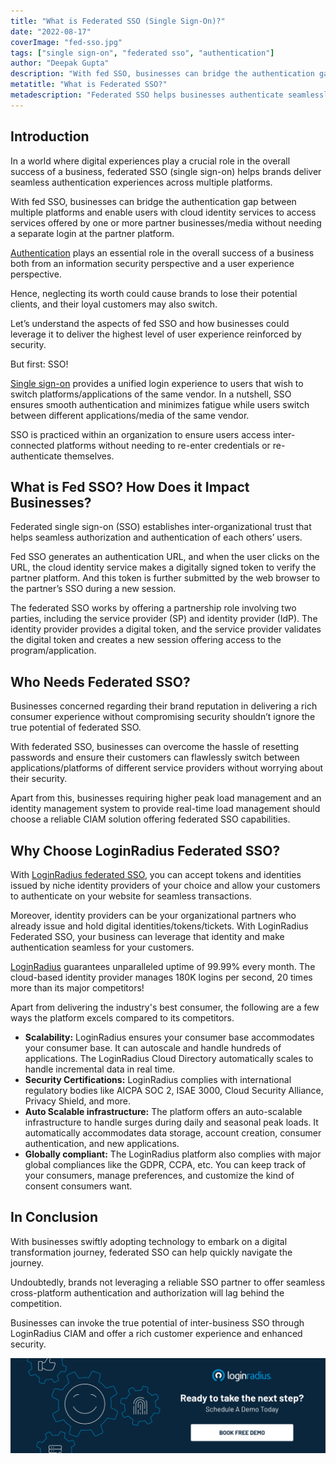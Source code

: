 ```yaml
---
title: "What is Federated SSO (Single Sign-On)?"
date: "2022-08-17"
coverImage: "fed-sso.jpg"
tags: ["single sign-on", "federated sso", "authentication"]
author: "Deepak Gupta"
description: "With fed SSO, businesses can bridge the authentication gap between multiple platforms and enable users to access services without needing a separate login at the partner platform. This blog explains fed SSO and how businesses should leverage it."
metatitle: "What is Federated SSO?"
metadescription: "Federated SSO helps businesses authenticate seamlessly between multiple platforms without hassle. Read on to know more."
---
```


## Introduction 

In a world where digital experiences play a crucial role in the overall success of a business, federated SSO (single sign-on) helps brands deliver seamless authentication experiences across multiple platforms.  

With fed SSO, businesses can bridge the authentication gap between multiple platforms and enable users with cloud identity services to access services offered by one or more partner businesses/media without needing a separate login at the partner platform. 

[Authentication](https://www.loginradius.com/blog/identity/what-is-authentication/) plays an essential role in the overall success of a business both from an information security perspective and a user experience perspective. 

Hence, neglecting its worth could cause brands to lose their potential clients, and their loyal customers may also switch. 

Let’s understand the aspects of fed SSO and how businesses could leverage it to deliver the highest level of user experience reinforced by security. 

But first: SSO!

[Single sign-on](https://www.loginradius.com/single-sign-on/) provides a unified login experience to users that wish to switch platforms/applications of the same vendor. In a nutshell, SSO ensures smooth authentication and minimizes fatigue while users switch between different applications/media of the same vendor.                                                                                                    

SSO is practiced within an organization to ensure users access inter-connected platforms without needing to re-enter credentials or re-authenticate themselves. 


## What is Fed SSO? How Does it Impact Businesses? 

Federated single sign-on (SSO) establishes inter-organizational trust that helps seamless authorization and authentication of each others’ users. 

Fed SSO generates an authentication URL, and when the user clicks on the URL, the cloud identity service makes a digitally signed token to verify the partner platform. And this token is further submitted by the web browser to the partner’s SSO during a new session. 

The federated SSO works by offering a partnership role involving two parties, including the service provider (SP) and identity provider (IdP). The identity provider provides a digital token, and the service provider validates the digital token and creates a new session offering access to the program/application. 


## Who Needs Federated SSO? 

Businesses concerned regarding their brand reputation in delivering a rich consumer experience without compromising security shouldn’t ignore the true potential of federated SSO. 

With federated SSO, businesses can overcome the hassle of resetting passwords and ensure their customers can flawlessly switch between applications/platforms of different service providers without worrying about their security. 

Apart from this, businesses requiring higher peak load management and an identity management system to provide real-time load management should choose a reliable CIAM solution offering federated SSO capabilities. 


## Why Choose LoginRadius Federated SSO? 

With [LoginRadius federated SSO](https://www.loginradius.com/federated-sso/), you can accept tokens and identities issued by niche identity providers of your choice and allow your customers to authenticate on your website for seamless transactions.

Moreover, identity providers can be your organizational partners who already issue and hold digital identities/tokens/tickets. With LoginRadius Federated SSO, your business can leverage that identity and make authentication seamless for your customers.

[LoginRadius](https://www.loginradius.com/) guarantees unparalleled uptime of 99.99% every month. The cloud-based identity provider manages 180K logins per second, 20 times more than its major competitors!

Apart from delivering the industry's best consumer, the following are a few ways the platform excels compared to its competitors.



* **Scalability:** LoginRadius ensures your consumer base accommodates your consumer base. It can autoscale and handle hundreds of applications. The LoginRadius Cloud Directory automatically scales to handle incremental data in real time.
* **Security Certifications:** LoginRadius complies with international regulatory bodies like AICPA SOC 2, ISAE 3000, Cloud Security Alliance, Privacy Shield, and more.
* **Auto Scalable infrastructure:** The platform offers an auto-scalable infrastructure to handle surges during daily and seasonal peak loads. It automatically accommodates data storage, account creation, consumer authentication, and new applications.
* **Globally compliant:** The LoginRadius platform also complies with major global compliances like the GDPR, CCPA, etc. You can keep track of your consumers, manage preferences, and customize the kind of consent consumers want. 


## In Conclusion 

With businesses swiftly adopting technology to embark on a digital transformation journey, federated SSO can help quickly navigate the journey. 

Undoubtedly, brands not leveraging a reliable SSO partner to offer seamless cross-platform authentication and authorization will lag behind the competition. 

Businesses can invoke the true potential of inter-business SSO through LoginRadius CIAM and offer a rich customer experience and enhanced security.




[![book-a-demo-loginradius](../../assets/book-a-demo-loginradius.png)](https://www.loginradius.com/book-a-demo/)